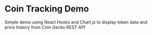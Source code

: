 # Coin Tracking Demo
Simple demo using React Hooks and Chart.js to display token data and price history from Coin Gecko REST API
